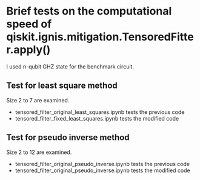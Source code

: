 # Brief tests on the computational speed of qiskit.ignis.mitigation.TensoredFitter.apply()

I used n-qubit GHZ state for the benchmark circuit.



## Test for least square method

Size 2 to 7 are examined.

- tensored_filter_original_least_squares.ipynb tests the previous code
- tensored_filter_fixed_least_squares.ipynb tests the modified code

## Test for pseudo inverse method

Size 2 to 12 are examined.

- tensored_filter_original_pseudo_inverse.ipynb tests the previous code 
- tensored_filter_original_pseudo_inverse.ipynb tests the modified code
